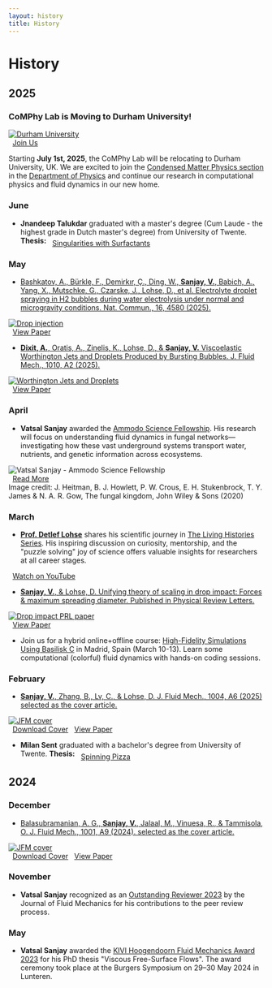 ```yaml
---
layout: history
title: History
---
```


# History

## 2025

### <i class="fa-solid fa-graduation-cap gradcap-icon"></i> CoMPhy Lab is Moving to Durham University!

<div class="news-flex-row">
  <div class="news-flex-row__image-container">
    <a href="https://www.durham.ac.uk">
      <img src="/assets/logos/Durham-University_NoText.png" alt="Durham University" class="news-image" style="box-shadow: none;">
    </a>
  </div>
  <div class="news-flex-row__links-container">
    <a href="/join" class="doi-link"><i class="fa-solid fa-arrow-up-right-from-square" style="margin-right: 8px; font-size: 1.2em;"></i>Join Us</a>
  </div>
</div>

Starting <strong>July 1st, 2025</strong>, the CoMPhy Lab will be relocating to Durham University, UK. We are excited to join the [Condensed Matter Physics section](https://www.durham.ac.uk/research/institutes-and-centres/condensed-matter-physics/) in the [Department of Physics](https://www.durham.ac.uk/departments/academic/physics/) and continue our research in computational physics and fluid dynamics in our new home.

### June

- <strong>Jnandeep Talukdar</strong> <a href="https://github.com/spilltheT"><i class="fa-brands fa-github" style="font-size: 1.5em; color: #8a2be2;"></i></a> graduated with a master's degree (Cum Laude - the highest grade in Dutch master's degree) from University of Twente. <strong>Thesis:</strong> <a href="https://bit.ly/thesisJnan" class="pdf-link" style="display: inline-flex; align-items: center;"><i class="fa-solid fa-file-pdf" style="margin-right: 8px; font-size: 1.2em; color: #e63946;"></i>Singularities with Surfactants</a>

### May

- [Bashkatov, A., Bürkle, F., Demirkır, Ç., Ding, W., <strong>Sanjay, V.</strong>, Babich, A., Yang, X., Mutschke, G., Czarske, J., Lohse, D., et al. Electrolyte droplet spraying in H2 bubbles during water electrolysis under normal and microgravity conditions. Nat. Commun., 16, 4580 (2025).](/research#17)

<div class="news-flex-row">
  <div class="news-flex-row__image-container">
    <a href="/research#17">
      <img src="/assets/images/research/NatComm-jet-drop.png" alt="Drop injection" class="news-image">
    </a>
  </div>
  <div class="news-flex-row__links-container">
    <a href="https://doi.org/10.1038/s41467-025-59762-7" class="doi-link"><i class="fa-solid fa-arrow-up-right-from-square" style="margin-right: 8px; font-size: 1.2em;"></i>View Paper</a>
  </div>
</div>

- [<strong>Dixit, A.</strong>, Oratis, A., Zinelis, K., Lohse, D., & <strong>Sanjay, V.</strong> Viscoelastic Worthington Jets and Droplets Produced by Bursting Bubbles. J. Fluid Mech., 1010, A2 (2025).](/research#16)

<div class="news-flex-row">
  <div class="news-flex-row__image-container">
    <a href="/research#16">
      <img src="/assets/images/research/S002211202500237X_figAb.png" alt="Worthington Jets and Droplets" class="news-image">
    </a>
  </div>
  <div class="news-flex-row__links-container">
    <a href="https://doi.org/10.1017/jfm.2025.237" class="doi-link"><i class="fa-solid fa-arrow-up-right-from-square" style="margin-right: 8px; font-size: 1.2em;"></i>View Paper</a>
  </div>
</div>

### April

- <strong>Vatsal Sanjay</strong> awarded the <a href="https://www.ammodo.org/story/ammodo-science-fellowship-2024" class="blue-link">Ammodo Science Fellowship</a>. His research will focus on understanding fluid dynamics in fungal networks—investigating how these vast underground systems transport water, nutrients, and genetic information across ecosystems.

<div class="news-flex-row">
  <div class="news-flex-row__image-container">
    <img src="/assets/images/news/vatsal-ammodo-2025.jpg" alt="Vatsal Sanjay - Ammodo Science Fellowship" class="news-image">
  </div>
  <div class="news-flex-row__links-container">
    <a href="https://ammodo-science.webflow.io/researches/vatsal-sanjay" class="doi-link"><i class="fa-solid fa-arrow-up-right-from-square" style="margin-right: 8px; font-size: 1.2em;"></i>Read More</a>
  </div>
</div>

<div class="news-credit">
  Image credit: J. Heitman, B. J. Howlett, P. W. Crous, E. H. Stukenbrock, T. Y. James & N. A. R. Gow, The fungal kingdom, John Wiley & Sons (2020)
</div>

### March

- <a href="https://en.wikipedia.org/wiki/Detlef_Lohse"><strong>Prof. Detlef Lohse</strong></a> shares his scientific journey in <a href="https://www.youtube.com/@TheLivingHistoriesSeries" class="blue-link">The Living Histories Series</a>. His inspiring discussion on curiosity, mentorship, and the "puzzle solving" joy of science offers valuable insights for researchers at all career stages.

<div class="news-flex-row">
  <div class="news-flex-row__links-container">
    <a href="https://bit.ly/3DXBixh" class="youtube-link"><i class="fa-brands fa-youtube" style="margin-right: 8px; font-size: 1.2em;"></i>Watch on YouTube</a>
  </div>
</div>

- [<strong>Sanjay, V.</strong>, & Lohse, D. Unifying theory of scaling in drop impact: Forces & maximum spreading diameter. Published in Physical Review Letters.](/research#15)

<div class="news-flex-row">
  <div class="news-flex-row__image-container">
    <a href="/research#15">
      <img src="/assets/images/research/drop-impact-prl.png" alt="Drop impact PRL paper" class="news-image">
    </a>
  </div>
  <div class="news-flex-row__links-container">
    <a href="https://doi.org/10.1103/PhysRevLett.134.104003" class="doi-link"><i class="fa-solid fa-arrow-up-right-from-square" style="margin-right: 8px; font-size: 1.2em;"></i>View Paper</a>
  </div>
</div>

- Join us for a hybrid online+offline course: [High-Fidelity Simulations Using Basilisk C](/teaching/2025-Basilisk101-Madrid) in Madrid, Spain (March 10-13). Learn some computational (colorful) fluid dynamics with hands-on coding sessions.

### February

- [<strong>Sanjay, V.</strong>, Zhang, B., Lv, C., & Lohse, D. J. Fluid Mech., 1004, A6 (2025) selected as the cover article.](/research#14)

<div class="news-flex-row">
  <div class="news-flex-row__image-container">
    <a href="/research#14">
      <img src="/assets/images/covers/2025-02-JFM_Vol1004.jpeg" alt="JFM cover" class="news-image">
    </a>
  </div>
  <div class="news-flex-row__links-container">
    <a href="/assets/images/covers/2025-02-JFM_Vol1004.pdf" class="pdf-link"><i class="fa-solid fa-download" style="margin-right: 8px; font-size: 1.2em;"></i>Download Cover</a>
    <a href="https://doi.org/10.1017/jfm.2024.982" class="doi-link"><i class="fa-solid fa-arrow-up-right-from-square" style="margin-right: 8px; font-size: 1.2em;"></i>View Paper</a>
  </div>
</div>

- <strong>Milan Sent</strong> <a href="https://github.com/mdjsent"><i class="fa-brands fa-github" style="font-size: 1.5em; color: #8a2be2;"></i></a> graduated with a bachelor's degree from University of Twente. <strong>Thesis:</strong> <a href="https://tinyurl.com/2ycunjcr" class="pdf-link" style="display: inline-flex; align-items: center;"><i class="fa-solid fa-file-pdf" style="margin-right: 8px; font-size: 1.2em; color: #e63946;"></i>Spinning Pizza</a>

## 2024

### December

- [Balasubramanian, A. G., <strong>Sanjay, V.</strong>, Jalaal, M., Vinuesa, R., & Tammisola, O. J. Fluid Mech., 1001, A9 (2024). selected as the cover article.](/research#12)

<div class="news-flex-row">
  <div class="news-flex-row__image-container">
    <a href="/research#12">
      <img src="/assets/images/covers/2024-12-JFM_Vol1001.jpeg" alt="JFM cover" class="news-image">
    </a>
  </div>
  <div class="news-flex-row__links-container">
    <a href="/assets/images/covers/2024-12-JFM_Vol1001.pdf" class="pdf-link"><i class="fa-solid fa-download" style="margin-right: 8px; font-size: 1.2em;"></i>Download Cover</a>
    <a href="https://doi.org/10.1017/jfm.2024.1073" class="doi-link"><i class="fa-solid fa-arrow-up-right-from-square" style="margin-right: 8px; font-size: 1.2em;"></i>View Paper</a>
  </div>
</div>

### November

- <strong>Vatsal Sanjay</strong> recognized as an <a href="https://www.cambridge.org/core/journals/journal-of-fluid-mechanics/announcements/prizes-and-awards/outstanding-reviewers-2023" class="blue-link">Outstanding Reviewer 2023</a> by the Journal of Fluid Mechanics for his contributions to the peer review process.

### May

- <strong>Vatsal Sanjay</strong> awarded the <a href="https://www.tudelft.nl/2024/jm-burgerscentrum/kivi-hoogendoorn-fluid-mechanics-award-2023" class="blue-link">KIVI Hoogendoorn Fluid Mechanics Award 2023</a> for his PhD thesis "Viscous Free-Surface Flows". The award ceremony took place at the Burgers Symposium on 29–30 May 2024 in Lunteren.
